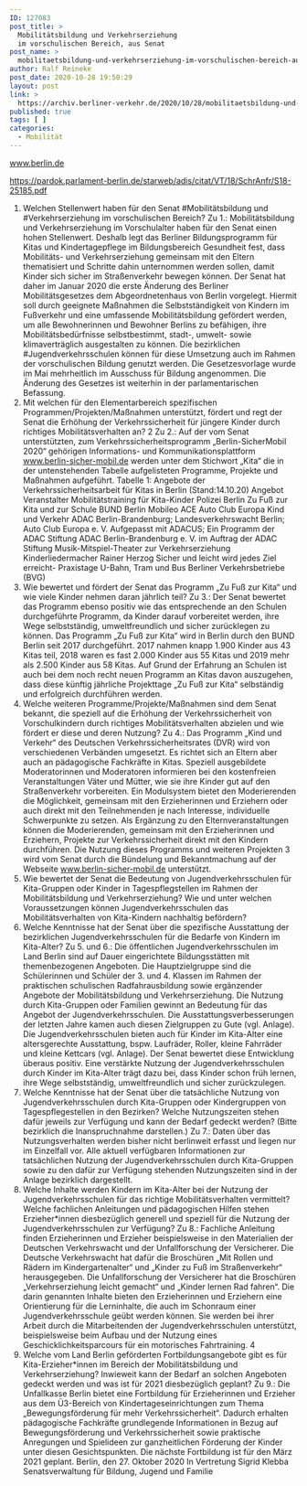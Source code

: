 ```yaml
---
ID: 127083
post_title: >
  Mobilitätsbildung und Verkehrserziehung
  im vorschulischen Bereich, aus Senat
post_name: >
  mobilitaetsbildung-und-verkehrserziehung-im-vorschulischen-bereich-aus-senat
author: Ralf Reineke
post_date: 2020-10-28 19:50:29
layout: post
link: >
  https://archiv.berliner-verkehr.de/2020/10/28/mobilitaetsbildung-und-verkehrserziehung-im-vorschulischen-bereich-aus-senat/
published: true
tags: [ ]
categories:
  - Mobilität
---
```

www.berlin.de

https://pardok.parlament-berlin.de/starweb/adis/citat/VT/18/SchrAnfr/S18-25185.pdf

1. Welchen Stellenwert haben für den Senat #Mobilitätsbildung und #Verkehrserziehung im vorschulischen Bereich?
Zu 1.:
Mobilitätsbildung und Verkehrserziehung im Vorschulalter haben für den Senat einen
hohen Stellenwert. Deshalb legt das Berliner Bildungsprogramm für Kitas und Kindertagepflege im Bildungsbereich Gesundheit fest, dass Mobilitäts- und Verkehrserziehung gemeinsam mit den Eltern thematisiert und Schritte dahin unternommen werden sollen, damit Kinder sich sicher im Straßenverkehr bewegen können.
Der Senat hat daher im Januar 2020 die erste Änderung des Berliner Mobilitätsgesetzes dem Abgeordnetenhaus von Berlin vorgelegt. Hiermit soll durch geeignete Maßnahmen die Selbstständigkeit von Kindern im Fußverkehr und eine umfassende Mobilitätsbildung gefördert werden, um alle Bewohnerinnen und Bewohner Berlins zu
befähigen, ihre Mobilitätsbedürfnisse selbstbestimmt, stadt-, umwelt- sowie klimaverträglich ausgestalten zu können. Die bezirklichen #Jugendverkehrsschulen können für
diese Umsetzung auch im Rahmen der vorschulischen Bildung genutzt werden.
Die Gesetzesvorlage wurde im Mai mehrheitlich im Ausschuss für Bildung angenommen. Die Änderung des Gesetzes ist weiterhin in der parlamentarischen Befassung.
2. Mit welchen für den Elementarbereich spezifischen Programmen/Projekten/Maßnahmen unterstützt,
fördert und regt der Senat die Erhöhung der Verkehrssicherheit für jüngere Kinder durch richtiges Mobilitätsverhalten an?
2
Zu 2.:
Auf der vom Senat unterstützten, zum Verkehrssicherheitsprogramm „Berlin-SicherMobil 2020“ gehörigen Informations- und Kommunikationsplattform www.berlin-sicher-mobil.de werden unter dem Stichwort „Kita“ die in der untenstehenden Tabelle
aufgelisteten Programme, Projekte und Maßnahmen aufgeführt.
Tabelle 1: Angebote der Verkehrssicherheitsarbeit für Kitas in Berlin (Stand:14.10.20)
Angebot Veranstalter
Mobilitätstraining für Kita-Kinder Polizei Berlin
Zu Fuß zur Kita und zur Schule BUND Berlin
Mobileo ACE Auto Club Europa
Kind und Verkehr ADAC Berlin-Brandenburg; Landesverkehrswacht Berlin; Auto Club Europa e. V.
Aufgepasst mit ADACUS; Ein Programm der
ADAC Stiftung
ADAC Berlin-Brandenburg e. V. im Auftrag der
ADAC Stiftung
Musik-Mitspiel-Theater zur Verkehrserziehung Kinderliedermacher Rainer Herzog
Sicher und leicht wird jedes Ziel erreicht- Praxistage U-Bahn, Tram und Bus Berliner Verkehrsbetriebe (BVG)
3. Wie bewertet und fördert der Senat das Programm „Zu Fuß zur Kita“ und wie viele Kinder nehmen
daran jährlich teil?
Zu 3.:
Der Senat bewertet das Programm ebenso positiv wie das entsprechende an den
Schulen durchgeführte Programm, da Kinder darauf vorbereitet werden, ihre Wege
selbstständig, umweltfreundlich und sicher zurücklegen zu können. Das Programm
„Zu Fuß zur Kita“ wird in Berlin durch den BUND Berlin seit 2017 durchgeführt. 2017
nahmen knapp 1.900 Kinder aus 43 Kitas teil, 2018 waren es fast 2.000 Kinder aus
55 Kitas und 2019 mehr als 2.500 Kinder aus 58 Kitas. Auf Grund der Erfahrung an
Schulen ist auch bei dem noch recht neuen Programm an Kitas davon auszugehen,
dass diese künftig jährliche Projekttage „Zu Fuß zur Kita“ selbständig und erfolgreich
durchführen werden.
4. Welche weiteren Programme/Projekte/Maßnahmen sind dem Senat bekannt, die speziell auf die
Erhöhung der Verkehrssicherheit von Vorschulkindern durch richtiges Mobilitätsverhalten abzielen und
wie fördert er diese und deren Nutzung?
Zu 4.:
Das Programm „Kind und Verkehr“ des Deutschen Verkehrssicherheitsrates (DVR)
wird von verschiedenen Verbänden umgesetzt. Es richtet sich an Eltern aber auch an
pädagogische Fachkräfte in Kitas. Speziell ausgebildete Moderatorinnen und Moderatoren informieren bei den kostenfreien Veranstaltungen Väter und Mütter, wie sie
ihre Kinder gut auf den Straßenverkehr vorbereiten. Ein Modulsystem bietet den Moderierenden die Möglichkeit, gemeinsam mit den Erzieherinnen und Erziehern oder
auch direkt mit den Teilnehmenden je nach Interesse, individuelle Schwerpunkte zu
setzen. Als Ergänzung zu den Elternveranstaltungen können die Moderierenden, gemeinsam mit den Erzieherinnen und Erziehern, Projekte zur Verkehrssicherheit direkt
mit den Kindern durchführen. Die Nutzung dieses Programms und weiteren Projekten
3
wird vom Senat durch die Bündelung und Bekanntmachung auf der Webseite
www.berlin-sicher-mobil.de unterstützt.
5. Wie bewertet der Senat die Bedeutung von Jugendverkehrsschulen für Kita-Gruppen oder Kinder in
Tagespflegstellen im Rahmen der Mobilitätsbildung und Verkehrserziehung? Wie und unter welchen
Voraussetzungen können Jugendverkehrsschulen das Mobilitätsverhalten von Kita-Kindern nachhaltig
befördern?
6. Welche Kenntnisse hat der Senat über die spezifische Ausstattung der bezirklichen Jugendverkehrsschulen für die Bedarfe von Kindern im Kita-Alter?
Zu 5. und 6.:
Die öffentlichen Jugendverkehrsschulen im Land Berlin sind auf Dauer eingerichtete
Bildungsstätten mit themenbezogenen Angeboten. Die Hauptzielgruppe sind die
Schülerinnen und Schüler der 3. und 4. Klassen im Rahmen der praktischen schulischen Radfahrausbildung sowie ergänzender Angebote der Mobilitätsbildung und
Verkehrserziehung. Die Nutzung durch Kita-Gruppen oder Familien gewinnt an Bedeutung für das Angebot der Jugendverkehrsschulen. Die Ausstattungsverbesserungen der letzten Jahre kamen auch diesen Zielgruppen zu Gute (vgl. Anlage). Die Jugendverkehrsschulen bieten auch für Kinder im Kita-Alter eine altersgerechte Ausstattung, bspw. Laufräder, Roller, kleine Fahrräder und kleine Kettcars (vgl. Anlage).
Der Senat bewertet diese Entwicklung überaus positiv. Eine verstärkte Nutzung der
Jugendverkehrsschulen durch Kinder im Kita-Alter trägt dazu bei, dass Kinder schon
früh lernen, ihre Wege selbstständig, umweltfreundlich und sicher zurückzulegen.
7. Welche Kenntnisse hat der Senat über die tatsächliche Nutzung von Jugendverkehrsschulen durch
Kita-Gruppen oder Kindergruppen von Tagespflegestellen in den Bezirken? Welche Nutzungszeiten
stehen dafür jeweils zur Verfügung und kann der Bedarf gedeckt werden? (Bitte bezirklich die Inanspruchnahme darstellen.)
Zu 7.:
Daten über das Nutzungsverhalten werden bisher nicht berlinweit erfasst und liegen
nur im Einzelfall vor. Alle aktuell verfügbaren Informationen zur tatsächlichen Nutzung der Jugendverkehrsschulen durch Kita-Gruppen sowie zu den dafür zur Verfügung stehenden Nutzungszeiten sind in der Anlage bezirklich dargestellt.
8. Welche Inhalte werden Kindern im Kita-Alter bei der Nutzung der Jugendverkehrsschulen für das
richtige Mobilitätsverhalten vermittelt? Welche fachlichen Anleitungen und pädagogischen Hilfen stehen Erzieher*innen diesbezüglich generell und speziell für die Nutzung der Jugendverkehrsschulen
zur Verfügung?
Zu 8.:
Fachliche Anleitung finden Erzieherinnen und Erzieher beispielsweise in den Materialien der Deutschen Verkehrswacht und der Unfallforschung der Versicherer. Die
Deutsche Verkehrswacht hat dafür die Broschüren „Mit Rollen und Rädern im Kindergartenalter“ und „Kinder zu Fuß im Straßenverkehr“ herausgegeben. Die Unfallforschung der Versicherer hat die Broschüren „Verkehrserziehung leicht gemacht“ und
„Kinder lernen Rad fahren“. Die darin genannten Inhalte bieten den Erzieherinnen
und Erziehern eine Orientierung für die Lerninhalte, die auch im Schonraum einer Jugendverkehrsschule geübt werden können. Sie werden bei ihrer Arbeit durch die Mitarbeitenden der Jugendverkehrsschulen unterstützt, beispielsweise beim Aufbau und
der Nutzung eines Geschicklichkeitsparcours für ein motorisches Fahrtraining.
4
9. Welche vom Land Berlin geförderten Fortbildungsangebote gibt es für Kita-Erzieher*innen im Bereich der Mobilitätsbildung und Verkehrserziehung? Inwieweit kann der Bedarf an solchen Angeboten
gedeckt werden und was ist für 2021 diesbezüglich geplant?
Zu 9.:
Die Unfallkasse Berlin bietet eine Fortbildung für Erzieherinnen und Erzieher aus
dem Ü3-Bereich von Kindertageseinrichtungen zum Thema „Bewegungsförderung
für mehr Verkehrssicherheit“. Dadurch erhalten pädagogische Fachkräfte grundlegende Informationen in Bezug auf Bewegungsförderung und Verkehrssicherheit sowie praktische Anregungen und Spielideen zur ganzheitlichen Förderung der Kinder
unter diesen Gesichtspunkten. Die nächste Fortbildung ist für den März 2021 geplant.
Berlin, den 27. Oktober 2020
In Vertretung
Sigrid Klebba
Senatsverwaltung für Bildung,
Jugend und Familie
